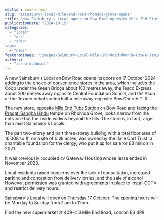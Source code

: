 ```yaml
---
section: roman-road
slug: "sainsburys-local-mile-end-road-rhondda-grove-opens"
title: "New Sainsbury's Local opens on Bow Road opposite Mile End Station"
publicationDate: "2024-10-15"
categories: 
  - "local"
  - "out"
  - "shop"
tags: 
  - "news"
featuredImage: "/images/Sainbury-Local-Mile-End-Road-Rhonda-Grove-Jamie-Buckland-manager.jpg"
authors: 
  - "lorna-mcdonald"
---
```


A new Sainsbury's Local on Bow Road opens its doors on 17 October 2024 adding to the choice of convenience stores in the area, which includes the Coop under the Green Bridge about 100 metres away, the Tesco Express about 200 metres away opposite Central Foundation School, and the Asda at the Texaco petrol station half a mile away opposite Bow Church DLR.

The new store, opposite [Mile End Tube Station](https://romanroadlondon.com/mile-end-tube-station-history/) on Bow Road and facing the [Pragati Sangha Hindu](https://romanroadlondon.com/pragati-sangha-hindu-temple-mile-end-history/) temple on Rhonnda Grove, looks narrow from the entrance but the inside widens beyond the tills. The store is, in fact, larger than most Sainsbury's Locals.

The part two-storey and part three-storey building with a total floor area of 16,008 sq ft, on a site of 0.26 acres, was owned by the Jane Cart Trust, a charitable foundation for the clergy, who put it up for sale for £3 million in 2021.

It was previously occupied by Gateway Housing whose lease ended in November 2023.

Local residents raised concerns over the lack of consultation, increased parking and congestion from delivery lorries, and the sale of alcohol. However, permission was granted with agreements in place to install CCTV and restrict delivery hours.

Sainsbury's Local will open on Thursday 17 October. The opening hours will be Monday to Sunday from 7 am to 11 pm.

Find the new supermarket at 409-413 Mile End Road, London E3 4PB.

